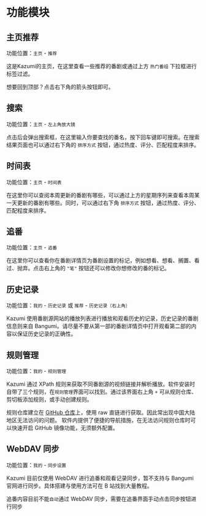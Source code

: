 # 功能模块

## 主页推荐

功能位置：`主页` - `推荐`

这是Kazumi的主页，在这里查看一些推荐的番剧或通过上方 `热门番组` 下拉框进行标签过滤。

想要回到顶部？点击右下角的箭头按钮即可。

## 搜索

功能位置：`主页` - `左上角放大镜`

点击后会弹出搜索框，在这里输入你要查找的番名，按下回车键即可搜索。在搜索结果页面也可以通过右下角的 `排序方式` 按钮，通过热度、评分、匹配程度来排序。

## 时间表

功能位置：`主页` - `时间表`

在这里你可以查阅本周更新的番剧有哪些，可以通过上方的星期序列来查看本周某一天更新的番剧有哪些。同时，可以通过右下角 `排序方式` 按钮，通过热度、评分、匹配程度来排序。

## 追番

功能位置：`主页` - `追番`

在这里你可以查看你在番剧详情页为番剧设置的标记，例如想看、想看、搁置、看过、抛弃。点击右上角的 `"笔"` 按钮还可以修改你想修改的番的标记。

## 历史记录

功能位置：`我的` - `历史记录` 或 `推荐` - `历史记录（右上角）`

Kazumi 使用番剧源网站的播放列表进行播放和观看历史的记录，历史记录的番剧信息则来自 Bangumi。请尽量不要从第一部的番剧详情页中打开观看第二部的内容以保证历史记录的正确性。

## 规则管理

功能位置：`我的` - `规则管理`

Kazumi 通过 XPath 规则来获取不同番剧源的视频链接并解析播放。软件安装时自带了三个规则，在`规则管理`界面可以找到。通过该界面右上角 `+` 可从规则仓库、剪切板添加规则，或手动创建规则。

规则仓库建立在 [GitHub 仓库](https://github.com/Predidit/KazumiRules)上，使用 raw 直链进行获取。因此常出现中国大陆地区无法访问的问题。
软件内提供了便捷的导航措施，在无法访问规则仓库时可以快速开启 GitHub 镜像功能，无须额外配置。

## WebDAV 同步

功能位置：`我的` - `同步设置`

Kazumi 目前仅使用 WebDAV 进行追番和观看记录同步，暂不支持与 Bangumi 官网进行同步。具体搭建与使用方法可在 B 站找到大量教程。

追番内容目前不能`自动`通过 WebDAV 同步，需要在追番界面手动点击同步按钮进行同步